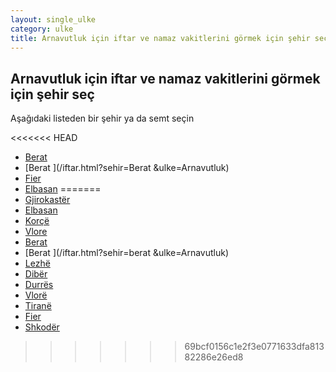 ```yaml
---
layout: single_ulke
category: ulke
title: Arnavutluk için iftar ve namaz vakitlerini görmek için şehir seç
---
```



## Arnavutluk için iftar ve namaz vakitlerini görmek için şehir seç

Aşağıdaki listeden bir şehir ya da semt seçin


<<<<<<< HEAD
* [Berat](/iftar.html?sehir=Berat&ulke=Arnavutluk)
* [Berat ](/iftar.html?sehir=Berat &ulke=Arnavutluk)
* [Fier](/iftar.html?sehir=Fier&ulke=Arnavutluk)
* [Elbasan](/iftar.html?sehir=Elbasan&ulke=Arnavutluk)
=======
* [Gjirokastër](/iftar.html?sehir=gjirokastër&ulke=Arnavutluk)
* [Elbasan](/iftar.html?sehir=elbasan&ulke=Arnavutluk)
* [Korçë](/iftar.html?sehir=korçë&ulke=Arnavutluk)
* [Vlore](/iftar.html?sehir=vlore&ulke=Arnavutluk)
* [Berat](/iftar.html?sehir=berat&ulke=Arnavutluk)
* [Berat ](/iftar.html?sehir=berat &ulke=Arnavutluk)
* [Lezhë](/iftar.html?sehir=lezhë&ulke=Arnavutluk)
* [Dibër](/iftar.html?sehir=dibër&ulke=Arnavutluk)
* [Durrës](/iftar.html?sehir=durrës&ulke=Arnavutluk)
* [Vlorë](/iftar.html?sehir=vlorë&ulke=Arnavutluk)
* [Tiranë](/iftar.html?sehir=tiranë&ulke=Arnavutluk)
* [Fier](/iftar.html?sehir=fier&ulke=Arnavutluk)
* [Shkodër](/iftar.html?sehir=shkodër&ulke=Arnavutluk)
>>>>>>> 69bcf0156c1e2f3e0771633dfa81382286e26ed8
